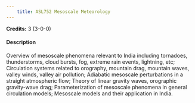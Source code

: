```yaml
---
    title: ASL752 Mesoscale Meteorology
---
```

**Credits:** 3 (3-0-0)



#### Description 
Overview of mesoscale phenomena relevant to India including tornadoes, thunderstorms, cloud bursts, fog, extreme rain events, lightning, etc; Circulation systems related to orography, mountain drag, mountain waves, valley winds, valley air pollution; Adiabatic mesoscale perturbations in a straight atmospheric flow; Theory of linear gravity waves, orographic gravity-wave drag; Parameterization of mesoscale phenomena in general circulation models; Mesoscale models and their application in India.
